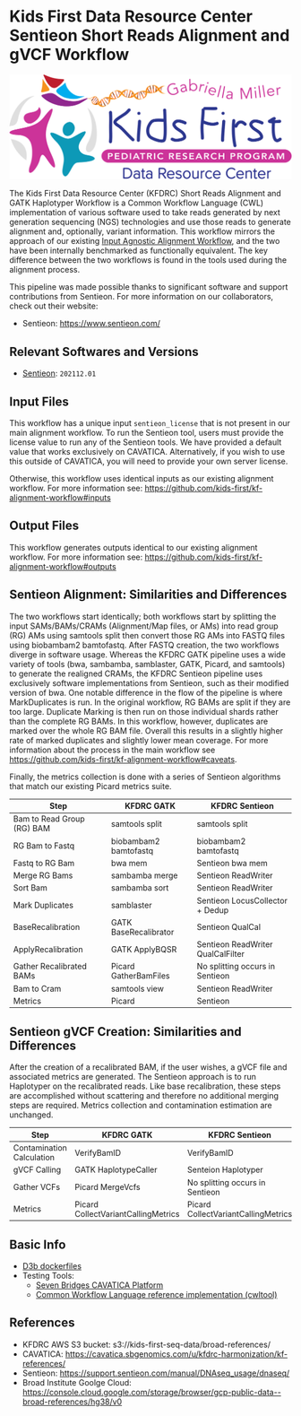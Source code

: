 # Kids First Data Resource Center Sentieon Short Reads Alignment and gVCF Workflow

<p align="center">
  <img src="./kids_first_logo.svg" alt="Kids First repository logo" width="660px" />
</p>

The Kids First Data Resource Center (KFDRC) Short Reads Alignment and GATK
Haplotyper Workflow is a Common Workflow Language (CWL) implementation of
various software used to take reads generated by next generation sequencing
(NGS) technologies and use those reads to generate alignment and, optionally,
variant information. This workflow mirrors the approach of our existing [Input Agnostic Alignment Workflow](https://github.com/kids-first/kf-alignment-workflow#input-agnostic-alignment-workflow),
and the two have been internally benchmarked as functionally equivalent. The key
difference between the two workflows is found in the tools used during the
alignment process.

This pipeline was made possible thanks to significant software and support
contributions from Sentieon. For more information on our collaborators, check
out their website:
- Sentieon: https://www.sentieon.com/

## Relevant Softwares and Versions

- [Sentieon](https://support.sentieon.com/manual/DNAseq_usage/dnaseq/): `202112.01`

## Input Files

This workflow has a unique input `sentieon_license` that is not present in our
main alignment workflow. To run the Sentieon tool, users must provide the license
value to run any of the Sentieon tools. We have provided a default value that
works exclusively on CAVATICA. Alternatively, if you wish to use this outside
of CAVATICA, you will need to provide your own server license.

Otherwise, this workflow uses identical inputs as our existing alignment workflow.
For more information see: https://github.com/kids-first/kf-alignment-workflow#inputs

## Output Files

This workflow generates outputs identical to our existing alignment workflow.
For more information see: https://github.com/kids-first/kf-alignment-workflow#outputs

## Sentieon Alignment: Similarities and Differences

The two workflows start identically; both workflows start by splitting the
input SAMs/BAMs/CRAMs (Alignment/Map files, or AMs) into read group (RG) AMs using samtools split then convert those RG
AMs into FASTQ files using biobambam2 bamtofastq. After FASTQ creation, the
two workflows diverge in software usage. Whereas the KFDRC GATK pipeline uses a
wide variety of tools (bwa, sambamba, samblaster, GATK, Picard, and samtools)
to generate the realigned CRAMs, the KFDRC Sentieon pipeline uses exclusively
software implementations from Sentieon, such as their modified version of
bwa. One notable difference in the flow of the pipeline is where MarkDuplicates
is run. In the original workflow, RG BAMs are split if they are too large.
Duplicate Marking is then run on those individual shards rather than the
complete RG BAMs. In this workflow, however, duplicates are marked over the
whole RG BAM file. Overall this results in a slightly higher rate of marked
duplicates and slightly lower mean coverage. For more information about the
process in the main workflow see https://github.com/kids-first/kf-alignment-workflow#caveats.

Finally, the metrics collection is done with a series of Sentieon algorithms
that match our existing Picard metrics suite.

| Step                       | KFDRC GATK            | KFDRC Sentieon                    |
|----------------------------|-----------------------|-----------------------------------|
| Bam to Read Group (RG) BAM | samtools split        | samtools split                    |
| RG Bam to Fastq            | biobambam2 bamtofastq | biobambam2 bamtofastq             |
| Fastq to RG Bam            | bwa mem               | Sentieon bwa mem                  |
| Merge RG Bams              | sambamba merge        | Sentieon ReadWriter               |
| Sort Bam                   | sambamba sort         | Sentieon ReadWriter               |
| Mark Duplicates            | samblaster            | Sentieon LocusCollector + Dedup   |
| BaseRecalibration          | GATK BaseRecalibrator | Sentieon QualCal                  |
| ApplyRecalibration         | GATK ApplyBQSR        | Sentieon ReadWriter QualCalFilter |
| Gather Recalibrated BAMs   | Picard GatherBamFiles | No splitting occurs in Sentieon   |
| Bam to Cram                | samtools view         | Sentieon ReadWriter               |
| Metrics                    | Picard                | Sentieon                          |

## Sentieon gVCF Creation: Similarities and Differences

After the creation of a recalibrated BAM, if the user wishes, a gVCF file and
associated metrics are generated. The Sentieon approach is to run Haplotyper on
the recalibrated reads. Like base recalibration, these steps are accomplished
without scattering and therefore no additional merging steps are required.
Metrics collection and contamination estimation are unchanged.

| Step                       | KFDRC GATK                          | KFDRC Sentieon                      |
|----------------------------|-------------------------------------|-------------------------------------|
| Contamination Calculation  | VerifyBamID                         | VerifyBamID                         |
| gVCF Calling               | GATK HaplotypeCaller                | Senteion Haplotyper                 |
| Gather VCFs                | Picard MergeVcfs                    | No splitting occurs in Sentieon     |
| Metrics                    | Picard CollectVariantCallingMetrics | Picard CollectVariantCallingMetrics |

## Basic Info
- [D3b dockerfiles](https://github.com/d3b-center/bixtools)
- Testing Tools:
    - [Seven Bridges CAVATICA Platform](https://cavatica.sbgenomics.com/)
    - [Common Workflow Language reference implementation (cwltool)](https://github.com/common-workflow-language/cwltool/)

## References
- KFDRC AWS S3 bucket: s3://kids-first-seq-data/broad-references/
- CAVATICA: https://cavatica.sbgenomics.com/u/kfdrc-harmonization/kf-references/
- Sentieon: https://support.sentieon.com/manual/DNAseq_usage/dnaseq/
- Broad Institute Goolge Cloud: https://console.cloud.google.com/storage/browser/gcp-public-data--broad-references/hg38/v0
